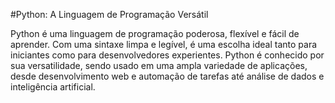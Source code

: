#Python: A Linguagem de Programação Versátil

Python é uma linguagem de programação poderosa, flexível e fácil de aprender. Com uma sintaxe limpa e legível, é uma escolha ideal tanto para iniciantes como para desenvolvedores experientes. Python é conhecido por sua versatilidade, sendo usado em uma ampla variedade de aplicações, desde desenvolvimento web e automação de tarefas até análise de dados e inteligência artificial.
